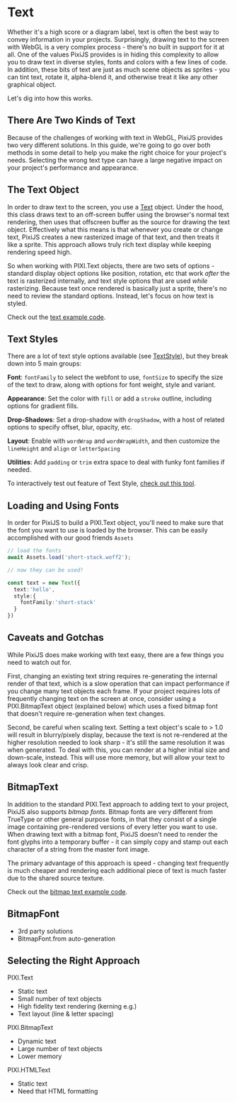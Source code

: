 # Text

Whether it's a high score or a diagram label, text is often the best way to convey information in your projects.  Surprisingly, drawing text to the screen with WebGL is a very complex process - there's no built in support for it at all.  One of the values PixiJS provides is in hiding this complexity to allow you to draw text in diverse styles, fonts and colors with a few lines of code.  In addition, these bits of text are just as much scene objects as sprites - you can tint text, rotate it, alpha-blend it, and otherwise treat it like any other graphical object.

Let's dig into how this works.

## There Are Two Kinds of Text

Because of the challenges of working with text in WebGL, PixiJS provides two very different solutions.  In this guide, we're going to go over both methods in some detail to help you make the right choice for your project's needs.  Selecting the wrong text type can have a large negative impact on your project's performance and appearance.

## The Text Object

In order to draw text to the screen, you use a [Text](https://pixijs.download/release/docs/PIXI.Text.html) object.  Under the hood, this class draws text to an off-screen buffer using the browser's normal text rendering, then uses that offscreen buffer as the source for drawing the text object.  Effectively what this means is that whenever you create or change text, PixiJS creates a new rasterized image of that text, and then treats it like a sprite.  This approach allows truly rich text display while keeping rendering speed high.

So when working with PIXI.Text objects, there are two sets of options - standard display object options like position, rotation, etc that work *after* the text is rasterized internally, and text style options that are used *while* rasterizing.  Because text once rendered is basically just a sprite, there's no need to review the standard options.  Instead, let's focus on how text is styled.

Check out the [text example code](../../examples/text/pixi-text).

## Text Styles

There are a lot of text style options available (see [TextStyle](https://pixijs.download/release/docs/PIXI.TextStyle.html)), but they break down into 5 main groups:

**Font**: `fontFamily` to select the webfont to use, `fontSize` to specify the size of the text to draw, along with options for font weight, style and variant.

**Appearance**: Set the color with `fill` or add a `stroke` outline, including options for gradient fills.

**Drop-Shadows**: Set a drop-shadow with `dropShadow`, with a host of related options to specify offset, blur, opacity, etc.

**Layout**: Enable with `wordWrap` and `wordWrapWidth`, and then customize the `lineHeight` and `align` or `letterSpacing`

**Utilities**: Add `padding` or `trim` extra space to deal with funky font families if needed.

To interactively test out feature of Text Style, [check out this tool](https://pixijs.io/pixi-text-style/).

## Loading and Using Fonts

In order for PixiJS to build a PIXI.Text object, you'll need to make sure that the font you want to use is loaded by the browser. This can be easily accomplished with our good friends `Assets`

```ts
// load the fonts
await Assets.load('short-stack.woff2');

// now they can be used!

const text = new Text({
  text:'hello',
  style:{
    fontFamily:'short-stack'
  }
})
```

## Caveats and Gotchas

While PixiJS does make working with text easy, there are a few things you need to watch out for.

First, changing an existing text string requires re-generating the internal render of that text, which is a slow operation that can impact performance if you change many text objects each frame.  If your project requires lots of frequently changing text on the screen at once, consider using a PIXI.BitmapText object (explained below) which uses a fixed bitmap font that doesn't require re-generation when text changes.

Second, be careful when scaling text.  Setting a text object's scale to > 1.0 will result in blurry/pixely display, because the text is not re-rendered at the higher resolution needed to look sharp - it's still the same resolution it was when generated.  To deal with this, you can render at a higher initial size and down-scale, instead.  This will use more memory, but will allow your text to always look clear and crisp.

## BitmapText

In addition to the standard PIXI.Text approach to adding text to your project, PixiJS also supports *bitmap fonts*.  Bitmap fonts are very different from TrueType or other general purpose fonts, in that they consist of a single image containing pre-rendered versions of every letter you want to use.  When drawing text with a bitmap font, PixiJS doesn't need to render the font glyphs into a temporary buffer - it can simply copy and stamp out each character of a string from the master font image.

The primary advantage of this approach is speed - changing text frequently is much cheaper and rendering each additional piece of text is much faster due to the shared source texture.

Check out the [bitmap text example code](../../examples/text/bitmap-text).

## BitmapFont

- 3rd party solutions
- BitmapFont.from auto-generation

## Selecting the Right Approach

PIXI.Text
- Static text
- Small number of text objects
- High fidelity text rendering (kerning e.g.)
- Text layout (line & letter spacing)

PIXI.BitmapText
- Dynamic text
- Large number of text objects
- Lower memory

PIXI.HTMLText
- Static text
- Need that HTML formatting

<!--## Other options

WebGL-only glyph rendering (SDF text)
DOM-based overlays ()-->
